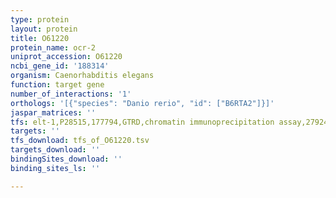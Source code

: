 ```yaml
---
type: protein
layout: protein
title: O61220
protein_name: ocr-2
uniprot_accession: O61220
ncbi_gene_id: '188314'
organism: Caenorhabditis elegans
function: target gene
number_of_interactions: '1'
orthologs: '[{"species": "Danio rerio", "id": ["B6RTA2"]}]'
jaspar_matrices: ''
tfs: elt-1,P28515,177794,GTRD,chromatin immunoprecipitation assay,27924024%5Buid%5D,No
targets: ''
tfs_download: tfs_of_O61220.tsv
targets_download: ''
bindingSites_download: ''
binding_sites_ls: ''

---
```

